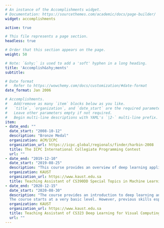 ```yaml
---
# An instance of the Accomplishments widget.
# Documentation: https://sourcethemes.com/academic/docs/page-builder/
widget: accomplishments

active: true

# This file represents a page section.
headless: true

# Order that this section appears on the page.
weight: 50

# Note: `&shy;` is used to add a 'soft' hyphen in a long heading.
title: 'Accomplish&shy;ments'
subtitle:

# Date format
#   Refer to https://wowchemy.com/docs/customization/#date-format
date_format: Jan 2006

# Accomplishments.
#   Add/remove as many `item` blocks below as you like.
#   `title`, `organization`, and `date_start` are the required parameters.
#   Leave other parameters empty if not required.
#   Begin multi-line descriptions with YAML's `|2-` multi-line prefix.
item:
- date_end: ""
  date_start: "2008-10-12"
  description: "Bronze Medal"
  organization: ACM/ICPC
  organization_url: https://icpc.global/regionals/finder/harbin-2008
  title: The ICPC International Collegiate Programming Contest
  url: ""
- date_end: "2019-12-10"
  date_start: "2019-08-25"
  description: "This course provides an overview of deep learning applications in visual computing. We will cover some basics of deep learning (optimization, network architecture, compression, …) as well as selected applications (image recognition, segmentation, image synthesis, object detection, object synthesis, mesh segmentation, point cloud processing, …). The selection of the applications is expected to change with different course offerings and will be adapted to the latest research papers in computer vision and computer graphics."
  organization: KAUST
  organization_url: https://www.kaust.edu.sa
  title: Teaching Assistant of CS390DD Special Topics in Machine Learning
- date_end: "2020-12-15"
  date_start: "2020-08-30"
  description: "The course provides an introduction to deep learning and specifically to deep learning for visual computing. Example topics that will be discussed are: simple fully connected neural networks, image classification, convolutional neural networks, backpropagation, activation functions, data normalization, data augmentation, normalization layers, training dynamics, network architectures, style transfer, segmentation, object detection, regression, optimization, autoencoder, generative adversarial networks, networks for point cloud processing, clustering, recursive neural networks, graphconvolutional neural networks, adversarial attacks.
  The course starts at a very basic level. However, previous skills especially programming in Python, Machine Learning, Linear Algebra, Probability, and multi-variate Calculus will be required. Students are expected to learn these skills quickly if they did not have sufficient exposure to them. The evaluation will heavily rely on projects. Therefore programming skills are the most important."
  organization: KAUST
  organization_url: https://www.kaust.edu.sa
  title: Teaching Assistant of CS323 Deep Learning for Visual Computing
  url: ""
---
```

